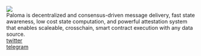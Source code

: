 ![](https://pbs.twimg.com/media/FV3OktfWIAIwUok?format=png&name=small) \
Paloma is decentralized and consensus-driven message delivery, fast state awareness, low cost state computation, and powerful attestation system that enables scaleable, crosschain, smart contract execution with any data source. \
[twitter](https://twitter.com/paloma_chain) \
[telegram](https://t.me/palomachain)
